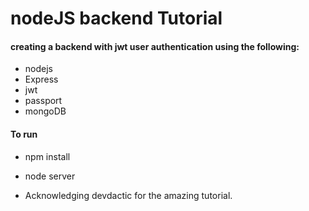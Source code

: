 # nodeJS backend Tutorial

#### creating a backend with jwt user authentication using the following:

* nodejs
* Express
* jwt
* passport
* mongoDB

#### To run
* npm install
* node server

* Acknowledging devdactic for the amazing tutorial.
